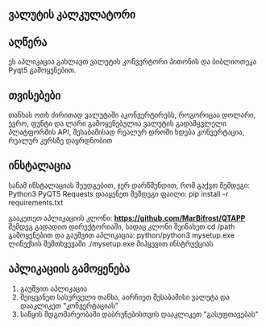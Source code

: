 ## ვალუტის კალკულატორი

## აღწერა
ეს აპლიკაცია გახლავთ ვალუტის კონვერტორი პითონის და ბიბლიოთეკა Pyqt5 გამოყენებით. 

## თვისებები
თანხას ოთხ ძირითად ვალუტაში აკონვერტირებს, როგორიცაა დოლარი, ევრო, ფუნტი და ლარი
გამოყენებულია ვალუტის გადამცვლელი პლატფორმის API, შესაბამისად რეალურ დროში ხდება კონვერტაცია, რეალურ კურსზე დაყრდნობით

## ინსტალაცია
სანამ ინსტალაციას შეუდგებით, ჯერ დარწმუნდით, რომ გაქვთ შემდეგი:
Python3
PyQT5
Requests
დააყენეთ შემდეგი ფაილი:
pip install -r requirements.txt

 გააკეთეთ აპლიკაციის კლონი:
 **https://github.com/MarBifrost/QTAPP**
შემდეგ გადადით დირექტორიაში, სადაც კლონი შეინახეთ cd /path გამოყენებით
და გაუშვით აპლიკაცია:
python/python3 mysetup.exe
ლინუქსის შემთხვევაში ./mysetup.exe
მიჰყევით ინსტრუქციას

## აპლიკაციის გამოყენება
1. გაუშვით აპლიკაცია
2. შეიყვანეთ სასურველი თანხა, აირჩიეთ შესაბამისი ვალუტა და დააკლიკეთ "კონვერტაციას"
3. საწყის მდგომარეობაში დაბრუნებისთვის დააკლიკეთ "გასუფთავებას" 
